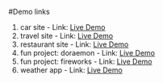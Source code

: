 #Demo links
1. car site - Link: [Live Demo](https://shweta-nigam.github.io/Projects/JS_Basic_Project(24-25)/01_car_site/)
2. travel site - Link: [Live Demo](https://shweta-nigam.github.io/Projects/JS_Basic_Project(24-25)/02_travel_site/)
3. restaurant site - Link: [Live Demo](https://shweta-nigam.github.io/Projects/JS_Basic_Project(24-25)/03_restaurant_site/) 
4. fun project: doraemon - Link: [Live Demo](https://shweta-nigam.github.io/Projects/JS_Basic_Project(24-25)/04_doraemon/) 
5.  fun project: fireworks -   Link: [Live Demo](https://shweta-nigam.github.io/Projects/JS_Basic_Project(24-25)/05_firework/) 
6. weather app - Link: [Live Demo](https://shweta-nigam.github.io/Projects/JS_Basic_Project(24-25)/06_weather_site/) 